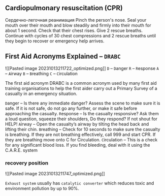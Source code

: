 ## Cardiopulmonary resuscitation (CPR)
Сердечно-легочная реанимация
Pinch the person's nose. Seal your mouth over their mouth and blow steadily and firmly into their mouth for about 1 second. Check that their chest rises. Give 2 rescue breaths. Continue with cycles of 30 chest compressions and 2 rescue breaths until they begin to recover or emergency help arrives.

## First Aid Acronyms Explained – `DRABC`
![[Pasted image 20231013211722_optimized.png]]
`D` – `D`anger
`R` – `R`esponse
`A` – `A`irway
`B` – `B`reathing
`C` – `C`irculation

The first aid acronym DRABC is a common acronym used by many first aid training organisations to help the first aider carry out a Primary Survey of a casualty in an emergency situation.

`D`anger – Is there any immediate danger? Assess the scene to make sure it is safe. If it is not safe, do not go any further, or make it safe before approaching the casualty.
`R`esponse – Is the casualty responsive? Ask them a loud question, squeeze their shoulders, Do they respond? If not shout for HELP!
`A`irway – Open the casualty’s airway by tilting the head back and lifting their chin.
`B`reathing – Check for 10 seconds to make sure the casualty is breathing. If they are not breathing effectively, call 999 and start CPR. If they are breathing move onto C for Circulation.
`C`irculation – This is a check for any significant blood loss. If you find bleeding, deal with it using the C.A.R.E. system

### recovery position

![[Pasted image 20231013211747_optimized.png]]


`Exhaust system` usually has `catalytic converter` which reduces toxic and environment pollution by up to 90%.